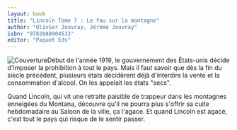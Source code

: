 ```yaml
---
layout: book
title: "Lincoln Tome 7 : Le fou sur la montagne"
author: "Olivier Jouvray, Jérôme Jouvray"
isbn: "9782888904533"
editor: "Paquet Eds"
---
```

![Couverture](/img/9782888904533.jpg)Début de l'année 1919, le gouvernement des États-unis décide d'imposer la prohibition à tout le pays. Mais il faut savoir que dès la fin du siècle précédent, plusieurs états décidèrent déjà d'interdire la vente et la consommation d'alcool. On les appelait les états "secs". 

Quand Lincoln, qui vit une retraite paisible de trappeur dans les montagnes enneigées du Montana, découvre qu'il ne pourra plus s'offrir sa cuite hebdomadaire au Saloon de la ville, ça l'agace. Et quand Lincoln est agacé, c'est tout le pays qui risque de le sentir passer.